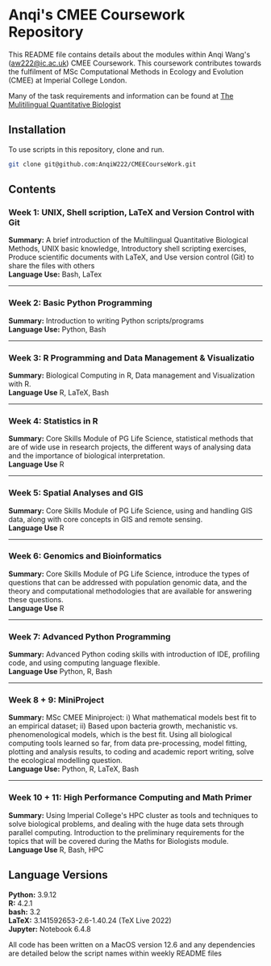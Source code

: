 # Anqi's CMEE Coursework Repository
This README file contains details about the modules within Anqi Wang's (aw222@ic.ac.uk) CMEE Coursework. This coursework contributes towards the fulfilment of MSc Computational Methods in Ecology and Evolution (CMEE) at Imperial College London. <br />

Many of the task requirements and information can be found at [The Mulitilingual Quantitative Biologist](https://mhasoba.github.io/TheMulQuaBio/intro.html)

## Installation

To use scripts in this repository, clone and run.

```bash
git clone git@github.com:AnqiW222/CMEECourseWork.git
```

## Contents
### Week 1: UNIX, Shell scription, LaTeX and Version Control with Git
**Summary:** A brief introduction of the Multilingual Quantitative Biological Methods, UNIX basic knowledge, Introductory shell scripting exercises, Produce scientific documents with LaTeX, and Use version control (Git) to share the files with others<br />
**Language Use:** Bash, LaTex

---

### Week 2: Basic Python Programming
**Summary:** Introduction to writing Python scripts/programs<br />
**Language Use:** Python, Bash

---

### Week 3: R Programming and Data Management & Visualizatio 
**Summary:** Biological Computing in R, Data management and Visualization with R.<br />
**Language Use** R, LaTeX, Bash

---

### Week 4: Statistics in R
**Summary:** Core Skills Module of PG Life Science, statistical methods that are of wide use in research projects, the different ways of analysing data and the importance of biological interpretation. <br />
**Language Use** R

---

### Week 5: Spatial Analyses and GIS
**Summary:** Core Skills Module of PG Life Science, using and handling GIS data, along with core concepts in GIS and remote sensing. <br />
**Language Use** R

---

### Week 6: Genomics and Bioinformatics
**Summary:** Core Skills Module of PG Life Science, introduce the types of questions that can be addressed with population genomic data, and the theory and computational methodologies that are available for answering these questions. <br />
**Language Use** R

---

### Week 7: Advanced Python Programming
**Summary:** Advanced Python coding skills with introduction of IDE, profiling code, and using computing language flexible. <br />
**Language Use** Python, R, Bash

---

### Week 8 + 9: MiniProject
**Summary:** MSc CMEE Miniproject: i) What mathematical models best fit to an empirical dataset; ii) Based upon bacteria growth, mechanistic vs. phenomenological models, which is the best fit. Using all biological computing tools learned so far, from data pre-processing, model fitting, plotting and analysis results, to coding and academic report writing, solve the ecological modelling question.<br />
**Language Use:** Python, R, LaTeX, Bash

---

### Week 10 + 11: High Performance Computing and Math Primer
**Summary:** Using Imperial College's HPC cluster as tools and techniques  to solve biological problems, and dealing with the huge data sets through parallel computing. Introduction to the preliminary requirements for the topics that will be covered during the Maths for Biologists module. <br />
**Language Use** R, Bash, HPC

## Language Versions
**Python:** 3.9.12 <br />
**R:** 4.2.1 <br />
**bash:** 3.2 <br />
**LaTeX:** 3.141592653-2.6-1.40.24 (TeX Live 2022) <br />
**Jupyter:** Notebook 6.4.8 <br />

All code has been written on a MacOS version 12.6 and any dependencies are detailed below the script names within weekly README files

